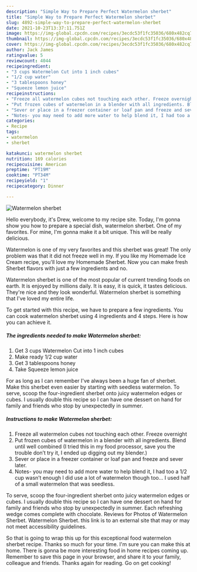 ```yaml
---
description: "Simple Way to Prepare Perfect Watermelon sherbet"
title: "Simple Way to Prepare Perfect Watermelon sherbet"
slug: 4892-simple-way-to-prepare-perfect-watermelon-sherbet
date: 2021-10-23T13:37:11.751Z
image: https://img-global.cpcdn.com/recipes/3ecdc53f1fc35036/680x482cq70/watermelon-sherbet-recipe-main-photo.jpg
thumbnail: https://img-global.cpcdn.com/recipes/3ecdc53f1fc35036/680x482cq70/watermelon-sherbet-recipe-main-photo.jpg
cover: https://img-global.cpcdn.com/recipes/3ecdc53f1fc35036/680x482cq70/watermelon-sherbet-recipe-main-photo.jpg
author: Jack James
ratingvalue: 5
reviewcount: 4044
recipeingredient:
- "3 cups Watermelon Cut into 1 inch cubes"
- "1/2 cup water"
- "3 tablespoons honey"
- "Squeeze lemon juice"
recipeinstructions:
- "Freeze all watermelon cubes not touching each other. Freeze overnight"
- "Put frozen cubes of watermelon in a blender with all ingredients. Blend until well combined (I tried this in my food processor, save you the trouble don’t try it, I ended up digging out my blender.)"
- "Sever or place in a freezer container or loaf pan and freeze and sever later."
- "Notes- you may need to add more water to help blend it, I had too a 1/2 cup wasn’t enough I did use a lot of watermelon though too... I used half of a small watermelon that was seedless."
categories:
- Recipe
tags:
- watermelon
- sherbet

katakunci: watermelon sherbet 
nutrition: 169 calories
recipecuisine: American
preptime: "PT19M"
cooktime: "PT34M"
recipeyield: "1"
recipecategory: Dinner

---
```



![Watermelon sherbet](https://img-global.cpcdn.com/recipes/3ecdc53f1fc35036/680x482cq70/watermelon-sherbet-recipe-main-photo.jpg)

Hello everybody, it's Drew, welcome to my recipe site. Today, I'm gonna show you how to prepare a special dish, watermelon sherbet. One of my favorites. For mine, I'm gonna make it a bit unique. This will be really delicious.

Watermelon is one of my very favorites and this sherbet was great! The only problem was that it did not freeze well in my. If you like my Homemade Ice Cream recipe, you&#39;ll love my Homemade Sherbet. Now you can make fresh Sherbet flavors with just a few ingredients and no.

Watermelon sherbet is one of the most popular of current trending foods on earth. It is enjoyed by millions daily. It is easy, it is quick, it tastes delicious. They're nice and they look wonderful. Watermelon sherbet is something that I've loved my entire life.


To get started with this recipe, we have to prepare a few ingredients. You can cook watermelon sherbet using 4 ingredients and 4 steps. Here is how you can achieve it.

<!--inarticleads1-->

##### The ingredients needed to make Watermelon sherbet:

1. Get 3 cups Watermelon Cut into 1 inch cubes
1. Make ready 1/2 cup water
1. Get 3 tablespoons honey
1. Take Squeeze lemon juice


For as long as I can remember I&#39;ve always been a huge fan of sherbet. Make this sherbet even easier by starting with seedless watermelon. To serve, scoop the four-ingredient sherbet onto juicy watermelon edges or cubes. I usually double this recipe so I can have one dessert on hand for family and friends who stop by unexpectedly in summer. 

<!--inarticleads2-->

##### Instructions to make Watermelon sherbet:

1. Freeze all watermelon cubes not touching each other. Freeze overnight
1. Put frozen cubes of watermelon in a blender with all ingredients. Blend until well combined (I tried this in my food processor, save you the trouble don’t try it, I ended up digging out my blender.)
1. Sever or place in a freezer container or loaf pan and freeze and sever later.
1. Notes- you may need to add more water to help blend it, I had too a 1/2 cup wasn’t enough I did use a lot of watermelon though too... I used half of a small watermelon that was seedless.


To serve, scoop the four-ingredient sherbet onto juicy watermelon edges or cubes. I usually double this recipe so I can have one dessert on hand for family and friends who stop by unexpectedly in summer. Each refreshing wedge comes complete with chocolate. Reviews for Photos of Watermelon Sherbet. Watermelon Sherbet. this link is to an external site that may or may not meet accessibility guidelines. 

So that is going to wrap this up for this exceptional food watermelon sherbet recipe. Thanks so much for your time. I'm sure you can make this at home. There is gonna be more interesting food in home recipes coming up. Remember to save this page in your browser, and share it to your family, colleague and friends. Thanks again for reading. Go on get cooking!
